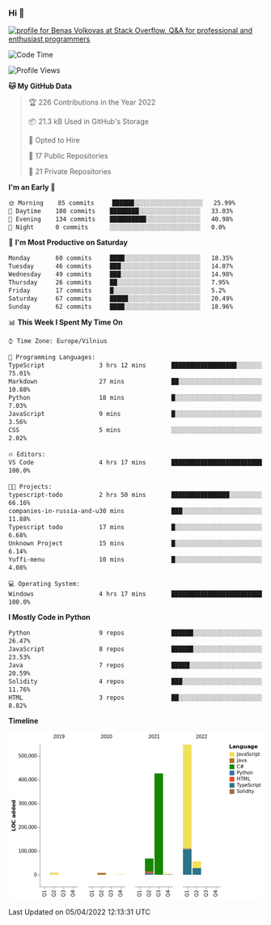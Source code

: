 ### Hi 👋
<a href="https://stackoverflow.com/users/14954249/benas-volkovas"><img src="https://stackoverflow.com/users/flair/14954249.png?theme=dark" width="208" height="58" alt="profile for Benas Volkovas at Stack Overflow, Q&amp;A for professional and enthusiast programmers" title="profile for Benas Volkovas at Stack Overflow, Q&amp;A for professional and enthusiast programmers"></a>

<!--START_SECTION:waka-->
![Code Time](http://img.shields.io/badge/Code%20Time-633%20hrs%2024%20mins-blue)

![Profile Views](http://img.shields.io/badge/Profile%20Views-3-blue)

**🐱 My GitHub Data** 

> 🏆 226 Contributions in the Year 2022
 > 
> 📦 21.3 kB Used in GitHub's Storage 
 > 
> 💼 Opted to Hire
 > 
> 📜 17 Public Repositories 
 > 
> 🔑 21 Private Repositories  
 > 
**I'm an Early 🐤** 

```text
🌞 Morning    85 commits     ██████░░░░░░░░░░░░░░░░░░░   25.99% 
🌆 Daytime    108 commits    ████████░░░░░░░░░░░░░░░░░   33.03% 
🌃 Evening    134 commits    ██████████░░░░░░░░░░░░░░░   40.98% 
🌙 Night      0 commits      ░░░░░░░░░░░░░░░░░░░░░░░░░   0.0%

```
📅 **I'm Most Productive on Saturday** 

```text
Monday       60 commits     ████░░░░░░░░░░░░░░░░░░░░░   18.35% 
Tuesday      46 commits     ███░░░░░░░░░░░░░░░░░░░░░░   14.07% 
Wednesday    49 commits     ███░░░░░░░░░░░░░░░░░░░░░░   14.98% 
Thursday     26 commits     ██░░░░░░░░░░░░░░░░░░░░░░░   7.95% 
Friday       17 commits     █░░░░░░░░░░░░░░░░░░░░░░░░   5.2% 
Saturday     67 commits     █████░░░░░░░░░░░░░░░░░░░░   20.49% 
Sunday       62 commits     ████░░░░░░░░░░░░░░░░░░░░░   18.96%

```


📊 **This Week I Spent My Time On** 

```text
⌚︎ Time Zone: Europe/Vilnius

💬 Programming Languages: 
TypeScript               3 hrs 12 mins       ██████████████████░░░░░░░   75.01% 
Markdown                 27 mins             ██░░░░░░░░░░░░░░░░░░░░░░░   10.88% 
Python                   18 mins             █░░░░░░░░░░░░░░░░░░░░░░░░   7.03% 
JavaScript               9 mins              █░░░░░░░░░░░░░░░░░░░░░░░░   3.56% 
CSS                      5 mins              ░░░░░░░░░░░░░░░░░░░░░░░░░   2.02%

🔥 Editors: 
VS Code                  4 hrs 17 mins       █████████████████████████   100.0%

🐱‍💻 Projects: 
typescript-todo          2 hrs 50 mins       ████████████████░░░░░░░░░   66.16% 
companies-in-russia-and-u30 mins             ███░░░░░░░░░░░░░░░░░░░░░░   11.88% 
Typescript todo          17 mins             █░░░░░░░░░░░░░░░░░░░░░░░░   6.68% 
Unknown Project          15 mins             █░░░░░░░░░░░░░░░░░░░░░░░░   6.14% 
Yuffi-menu               10 mins             █░░░░░░░░░░░░░░░░░░░░░░░░   4.08%

💻 Operating System: 
Windows                  4 hrs 17 mins       █████████████████████████   100.0%

```

**I Mostly Code in Python** 

```text
Python                   9 repos             ██████░░░░░░░░░░░░░░░░░░░   26.47% 
JavaScript               8 repos             ██████░░░░░░░░░░░░░░░░░░░   23.53% 
Java                     7 repos             █████░░░░░░░░░░░░░░░░░░░░   20.59% 
Solidity                 4 repos             ███░░░░░░░░░░░░░░░░░░░░░░   11.76% 
HTML                     3 repos             ██░░░░░░░░░░░░░░░░░░░░░░░   8.82%

```


**Timeline**

![Chart not found](https://raw.githubusercontent.com/BenasVolkovas/BenasVolkovas/main/charts/bar_graph.png) 


 Last Updated on 05/04/2022 12:13:31 UTC
<!--END_SECTION:waka-->
